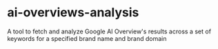 # ai-overviews-analysis
A tool to fetch and analyze Google AI Overview's results across a set of keywords for a specified brand name and brand domain
